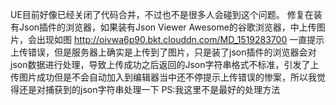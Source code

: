 UE目前好像已经关闭了代码合并，不过也不是很多人会碰到这个问题。
修复在装有Json插件的浏览器，如果装有Json Viewer Awesome的谷歌浏览器，中上传图片，会出现如图 http://oivwa6p90.bkt.clouddn.com/MD_1519283700 一直提示上传错误，但是服务器上确实是上传到了图片，只是装了json插件的浏览器会对json数据进行处理，导致上传成功之后返回的Json字符串格式不标准，引发了上传图片成功但是不会自动加入到编辑器当中还不停提示上传错误的惨案，所以我觉得还是对捕获到的json字符串处理一下
PS:我这里不是最好的处理方法